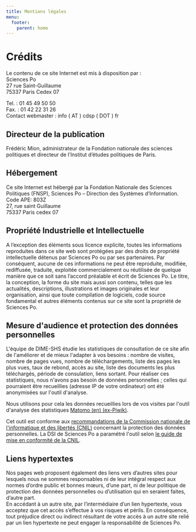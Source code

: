 ```yaml
---
title: Mentions légales
menu:
  footer:
    parent: home
---
```


# Crédits

Le contenu de ce site Internet est mis à disposition par :<br>
Sciences Po<br>
27 rue Saint-Guillaume<br>
75337 Paris Cedex 07<br>

Tel. : 01 45 49 50 50<br>
Fax. : 01 42 22 31 26<br>
Contact webmaster : info ( AT ) cdsp ( DOT ) fr<br>

## Directeur de la publication

Frédéric Mion, administrateur de la Fondation nationale des sciences politiques et directeur de l’Institut d’études politiques de Paris.

## Hébergement

Ce site Internet est hébergé par la Fondation Nationale des Sciences Politiques (FNSP), Sciences Po – Direction des Systèmes d’Information.<br>
Code APE: 803Z<br>
27, rue saint Guillaume<br>
75337 Paris cedex 07<br>

##  Propriété Industrielle et Intellectuelle

A l’exception des éléments sous licence explicite, toutes les informations reproduites dans ce site web sont protégées par des droits de propriété intellectuelle détenus par Sciences Po ou par ses partenaires.
Par conséquent, aucune de ces informations ne peut être reproduite, modifiée, rediffusée, traduite, exploitée commercialement ou réutilisée de quelque manière que ce soit sans l’accord préalable et écrit de Sciences Po.
Le titre, la conception, la forme du site mais aussi son contenu, telles que les actualités, descriptions, illustrations et images originales et leur organisation, ainsi que toute compilation de logiciels, code source fondamental et autres éléments contenus sur ce site sont la propriété de Sciences Po.

## Mesure d'audience et protection des données personnelles

L'équipe de DIME-SHS étudie les statistiques de consultation de ce site afin de l'améliorer et de mieux l'adapter à vos besoins : nombre de visites, nombre de pages vues, nombre de téléchargements, liste des pages les plus vues, taux de rebond, accès au site, liste des documents les plus téléchargés, période de consulation, liens sortant. Pour réaliser ces statistiques, nous n'avons pas besoin de données personnelles ; celles qui pourraient être recueillies (adresse IP de votre ordinateur) ont été anonymisées sur l'outil d'analyse.

Nous utilisons pour cela les données recueillies lors de vos visites par l'outil d'analyse des statistiques [Matomo (en) (ex-Piwik)](https://matomo.org/what-is-matomo/).

Cet outil est conforme aux [recommandations de la Commission nationale de l'informatique et des libertés (CNIL)](https://www.cnil.fr/fr/solutions-pour-les-cookies-de-mesure-daudience) concernant la protection des données personnelles. La DSI de Sciences Po a paramétré l'outil selon [le guide de mise en conformité de la CNIL](https://www.cnil.fr/sites/default/files/typo/document/Configuration_piwik.pdf).

## Liens hypertextes

Nos pages web proposent également des liens vers d’autres sites pour lesquels nous ne sommes responsables ni de leur intégral respect aux normes d’ordre public et bonnes mœurs, d’une part, ni de leur politique de protection des données personnelles ou d’utilisation qui en seraient faites, d’autre part.<br>
En accédant à un autre site, par l’intermédiaire d’un lien hypertexte, vous acceptez que cet accès s’effectue à vos risques et périls. En conséquence, tout préjudice direct ou indirect résultant de votre accès à un autre site relié par un lien hypertexte ne peut engager la responsabilité de Sciences Po.
